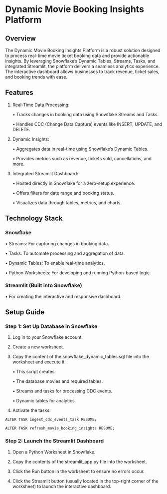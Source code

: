 # Dynamic Movie Booking Insights Platform

## Overview

The Dynamic Movie Booking Insights Platform is a robust solution designed to process real-time movie ticket booking data and provide actionable insights. By leveraging Snowflake’s Dynamic Tables, Streams, Tasks, and integrated Streamlit, the platform delivers a seamless analytics experience. The interactive dashboard allows businesses to track revenue, ticket sales, and booking trends with ease.

## Features

1)	Real-Time Data Processing:

    •	Tracks changes in booking data using Snowflake Streams and Tasks.

    •	Handles CDC (Change Data Capture) events like INSERT, UPDATE, and DELETE.

2)	Dynamic Insights:

    •	Aggregates data in real-time using Snowflake’s Dynamic Tables.

    •	Provides metrics such as revenue, tickets sold, cancellations, and more.

3) Integrated Streamlit Dashboard:

    •	Hosted directly in Snowflake for a zero-setup experience.
 
    •	Offers filters for date range and booking status.

    •	Visualizes data through tables, metrics, and charts.

## Technology Stack

### Snowflake

• Streams: For capturing changes in booking data.


• Tasks: To automate processing and aggregation of data.


• Dynamic Tables: To enable real-time analytics.


• Python Worksheets: For developing and running Python-based logic.


### Streamlit (Built into Snowflake)

	
• For creating the interactive and responsive dashboard.

## Setup Guide

### Step 1: Set Up Database in Snowflake

1.	Log in to your Snowflake account.

2.	Create a new worksheet.

3.	Copy the content of the snowflake_dynamic_tables.sql file into the worksheet and execute it.
	
     •	This script creates:
	
     •	The database movies and required tables.
	
     •	Streams and tasks for processing CDC events.
	
     •	Dynamic tables for analytics.

4.	Activate the tasks:

``` ALTER TASK ingest_cdc_events_task RESUME; ```


``` ALTER TASK refresh_movie_booking_insights RESUME; ```

### Step 2: Launch the Streamlit Dashboard
	
 1.	Open a Python Worksheet in Snowflake.
	
 2.	Copy the contents of the streamlit_app.py file into the worksheet.
	
 3.	Click the Run button in the worksheet to ensure no errors occur.
	
 4.	Click the Streamlit button (usually located in the top-right corner of the worksheet) to launch the interactive dashboard.

